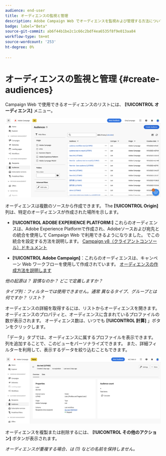 ```yaml
---
audience: end-user
title: オーディエンスの監視と管理
description: Adobe Campaign Web でオーディエンスを監視および管理する方法について説明します
badge: label="Beta"
source-git-commit: ab6f44b1be2c1c66c2bdf4ea6535f8f9e013aa84
workflow-type: tm+mt
source-wordcount: '253'
ht-degree: 0%

---
```



# オーディエンスの監視と管理 {#create-audiences}

Campaign Web で使用できるオーディエンスのリストには、 **[!UICONTROL オーディエンス]** メニュー。

![](assets/audiences-list.png)

オーディエンスは複数のソースから作成できます。 The **[!UICONTROL Origin]** 列は、特定のオーディエンスが作成された場所を示します。

* **[!UICONTROL ADOBE EXPERIENCE PLATFORM:]** これらのオーディエンスは、Adobe Experience Platformで作成され、Adobeソースおよび宛先との統合を使用して Campaign Web で利用できるようになりました。 でこの統合を設定する方法を説明します。 [Campaign v8（クライアントコンソール）ドキュメント](https://experienceleague.adobe.com/docs/campaign/campaign-v8/connect/ac-aep/ac-aep.html)

* **[!UICONTROL Adobe Campaign]**：これらのオーディエンスは、キャンペーン Web ワークフローを使用して作成されています。 [オーディエンスの作成方法を説明します](create-audience.md)

*他の起源は？ 習慣なのか？ どこで定義しますか？*

*タイプ列：フィルターでは使用できません。通常 異なるタイプ、グループとは何ですか？ リスト ?*

オーディエンスの詳細を取得するには、リストからオーディエンスを開きます。 オーディエンスのプロパティと、オーディエンスに含まれているプロファイルの数が表示されます。 オーディエンス数は、いつでも **[!UICONTROL 計算]** 」ボタンをクリックします。

「データ」タブでは、オーディエンスに属するプロファイルを表示できます。 列を追加することで、このビューをパーソナライズできます。 また、詳細フィルターを利用して、表示するデータを絞り込むこともできます。

![](assets/audiences-details.png)

オーディエンスを複製または削除するには、 **[!UICONTROL その他のアクション]** ボタンが表示されます。

*オーディエンスが重複する場合、は (1) などの名前を保持しません。*
